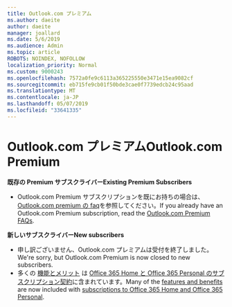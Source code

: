 ```yaml
---
title: Outlook.com プレミアム
ms.author: daeite
author: daeite
manager: joallard
ms.date: 5/6/2019
ms.audience: Admin
ms.topic: article
ROBOTS: NOINDEX, NOFOLLOW
localization_priority: Normal
ms.custom: 9000243
ms.openlocfilehash: 7572a0fe9c6113a365225550e3471e15ea9082cf
ms.sourcegitcommit: eb715fe9cb01f50bde3cae0f7739edcb24c95aad
ms.translationtype: MT
ms.contentlocale: ja-JP
ms.lasthandoff: 05/07/2019
ms.locfileid: "33641335"
---
```

# <a name="outlookcom-premium"></a><span data-ttu-id="9b03d-102">Outlook.com プレミアム</span><span class="sxs-lookup"><span data-stu-id="9b03d-102">Outlook.com Premium</span></span>

<span data-ttu-id="9b03d-103">**既存の Premium サブスクライバー**</span><span class="sxs-lookup"><span data-stu-id="9b03d-103">**Existing Premium Subscribers**</span></span>

- <span data-ttu-id="9b03d-104">Outlook.com Premium サブスクリプションを既にお持ちの場合は、 [Outlook.com premium の faq](https://support.office.com/article/cd5f03f6-1407-456a-9410-f8f24804746b)を参照してください。</span><span class="sxs-lookup"><span data-stu-id="9b03d-104">If you already have an Outlook.com Premium subscription, read the [Outlook.com Premium FAQs](https://support.office.com/article/cd5f03f6-1407-456a-9410-f8f24804746b).</span></span>

<span data-ttu-id="9b03d-105">**新しいサブスクライバー**</span><span class="sxs-lookup"><span data-stu-id="9b03d-105">**New subscribers**</span></span>

- <span data-ttu-id="9b03d-106">申し訳ございません、Outlook.com プレミアムは受付を終了しました。</span><span class="sxs-lookup"><span data-stu-id="9b03d-106">We're sorry, but Outlook.com Premium is now closed to new subscribers.</span></span> 
- <span data-ttu-id="9b03d-107">多くの [機能とメリット](https://support.office.com/article/78c6089c-7faf-44f5-82e2-efa9ebb921d2) は [Office 365 Home と Office 365 Personal のサブスクリプション契約](https://go.microsoft.com/fwlink/?linkid=2017122)に含まれています。</span><span class="sxs-lookup"><span data-stu-id="9b03d-107">Many of the [features and benefits](https://support.office.com/article/78c6089c-7faf-44f5-82e2-efa9ebb921d2) are now included with [subscriptions to Office 365 Home and Office 365 Personal](https://go.microsoft.com/fwlink/?linkid=2017122).</span></span>